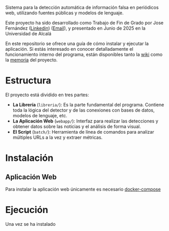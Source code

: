 Sistema para la detección automática de información falsa en periódicos web, utilizando fuentes públicas y modelos de lenguaje.

Este proyecto ha sido desarrollado como Trabajo de Fin de Grado por Jose Fernández ([Linkedin](https://www.linkedin.com/home?originalSubdomain=es)) ([Email](mailto:jose.fernanlo03@gmail.com)), y presentado en Junio de 2025 en la Universidad de Alcalá

En este repositorio se ofrece una guía de cómo instalar y ejecutar la aplicación. Si estás interesado en conocer detalladamente el funcionamiento interno del programa, están disponibles tanto la [wiki](https://deepwiki.com/josefl03/detector-informacion-falsa) como la [memoria](https://github.com/josefl03/detector-informacion-falsa/blob/main/Memoria%20TFG%20-%20Jose%20Fern%C3%A1ndez%20L%C3%B3pez.pdf) del proyecto.
# Estructura
El proyecto está dividido en tres partes:
- **La Librería** (`libreria/`): Es la parte fundamental del programa. Contiene toda la lógica del detector y de las conexiones con bases de datos, modelos de lenguaje, etc.
- **La Aplicación Web** (`webapp/`): Interfaz para realizar las detecciones y obtener datos sobre las noticias y el análisis de forma visual.
- **El Script** (`batch/`): Herramienta de línea de comandos para analizar múltiples URLs a la vez y extraer métricas.
# Instalación
## Aplicación Web
Para instalar la aplicación web únicamente es necesario [docker-compose](https://www.docker.com/)
# Ejecución
Una vez se ha instalado 
